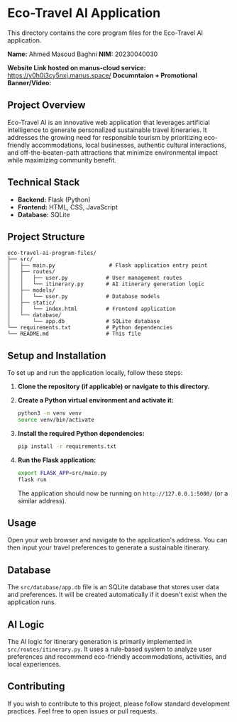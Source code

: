 # Eco-Travel AI Application

This directory contains the core program files for the Eco-Travel AI application.

**Name:** Ahmed Masoud Baghni
**NIM:** 20230040030

**Website Link hosted on manus-cloud service:** https://y0h0i3cy5nxj.manus.space/
**Documntaion + Promotional Banner/Video:**

## Project Overview
Eco-Travel AI is an innovative web application that leverages artificial intelligence to generate personalized sustainable travel itineraries. It addresses the growing need for responsible tourism by prioritizing eco-friendly accommodations, local businesses, authentic cultural interactions, and off-the-beaten-path attractions that minimize environmental impact while maximizing community benefit.

## Technical Stack
- **Backend:** Flask (Python)
- **Frontend:** HTML, CSS, JavaScript
- **Database:** SQLite

## Project Structure
```
eco-travel-ai-program-files/
├── src/
│   ├── main.py                 # Flask application entry point
│   ├── routes/
│   │   ├── user.py            # User management routes
│   │   └── itinerary.py       # AI itinerary generation logic
│   ├── models/
│   │   └── user.py            # Database models
│   ├── static/
│   │   └── index.html         # Frontend application
│   └── database/
│       └── app.db             # SQLite database
└── requirements.txt           # Python dependencies
└── README.md                  # This file
```

## Setup and Installation

To set up and run the application locally, follow these steps:

1.  **Clone the repository (if applicable) or navigate to this directory.**

2.  **Create a Python virtual environment and activate it:**
    ```bash
    python3 -m venv venv
    source venv/bin/activate
    ```

3.  **Install the required Python dependencies:**
    ```bash
    pip install -r requirements.txt
    ```

4.  **Run the Flask application:**
    ```bash
    export FLASK_APP=src/main.py
    flask run
    ```

    The application should now be running on `http://127.0.0.1:5000/` (or a similar address).

## Usage

Open your web browser and navigate to the application's address. You can then input your travel preferences to generate a sustainable itinerary.

## Database

The `src/database/app.db` file is an SQLite database that stores user data and preferences. It will be created automatically if it doesn't exist when the application runs.

## AI Logic

The AI logic for itinerary generation is primarily implemented in `src/routes/itinerary.py`. It uses a rule-based system to analyze user preferences and recommend eco-friendly accommodations, activities, and local experiences.

## Contributing

If you wish to contribute to this project, please follow standard development practices. Feel free to open issues or pull requests.

